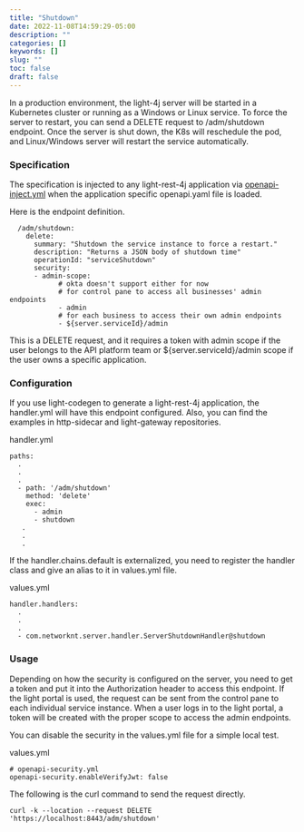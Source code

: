 ```yaml
---
title: "Shutdown"
date: 2022-11-08T14:59:29-05:00
description: ""
categories: []
keywords: []
slug: ""
toc: false
draft: false
---
```


In a production environment, the light-4j server will be started in a Kubernetes cluster or running as a Windows or Linux service. To force the server to restart, you can send a DELETE request to /adm/shutdown endpoint. Once the server is shut down, the K8s will reschedule the pod, and Linux/Windows server will restart the service automatically.

### Specification

The specification is injected to any light-rest-4j application via [openapi-inject.yml](https://github.com/networknt/light-rest-4j/blob/master/openapi-meta/src/main/resources/config/openapi-inject.yml) when the application specific openapi.yaml file is loaded. 


Here is the endpoint definition.

```
  /adm/shutdown:
    delete:
      summary: "Shutdown the service instance to force a restart."
      description: "Returns a JSON body of shutdown time"
      operationId: "serviceShutdown"
      security:
      - admin-scope:
            # okta doesn't support either for now
            # for control pane to access all businesses' admin endpoints
            - admin
            # for each business to access their own admin endpoints
            - ${server.serviceId}/admin
```

This is a DELETE request, and it requires a token with admin scope if the user belongs to the API platform team or ${server.serviceId}/admin scope if the user owns a specific application. 

### Configuration

If you use light-codegen to generate a light-rest-4j application, the handler.yml will have this endpoint configured. Also, you can find the examples in http-sidecar and light-gateway repositories. 

handler.yml

```
paths:
  .
  .
  .
  - path: '/adm/shutdown'
    method: 'delete'
    exec:
      - admin
      - shutdown
   .
   .
   .

```

If the handler.chains.default is externalized, you need to register the handler class and give an alias to it in values.yml file.

values.yml

```
handler.handlers:
  .
  .
  .
  - com.networknt.server.handler.ServerShutdownHandler@shutdown
```

### Usage

Depending on how the security is configured on the server, you need to get a token and put it into the Authorization header to access this endpoint. If the light portal is used, the request can be sent from the control pane to each individual service instance. When a user logs in to the light portal, a token will be created with the proper scope to access the admin endpoints. 

You can disable the security in the values.yml file for a simple local test. 

values.yml

```
# openapi-security.yml
openapi-security.enableVerifyJwt: false
```

The following is the curl command to send the request directly. 

```
curl -k --location --request DELETE 'https://localhost:8443/adm/shutdown'
```

